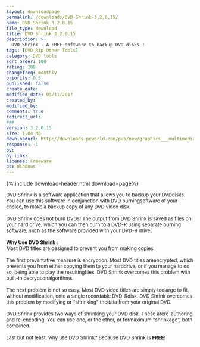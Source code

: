 ```yaml
---
layout: downloadpage
permalink: /downloads/DVD-Shrink-3,2,0,15/
name: DVD Shrink 3.2.0.15
file_type: download
title: DVD Shrink 3.2.0.15
description: >-
  DVD Shrink - A FREE software to backup DVD disks !
tags: [DVD Rip-Other Tools]
category: DVD tools
sort_order: 100
rating: 100
changefreq: monthly
priority: 0.5
published: false
create_date: 
modified_date: 03/11/2017
created_by: 
modified_by: 
comments: true
redirect_url: 
### 
version: 3.2.0.15
size: 1.04 MB
downloadurl: http://downloads.pcworld.com/pub/new/graphics___multimedia/video/video_tools/dvdshrink32setup.zip
response: -1
by: 
by_link: 
license: Freeware
os: Windows
---
```


{% include download-header.html download=page%}

<p style="fix-download-text !important">
<p><font size="2">DVD Shrink is a software application that allows you to backup your DVDdisks. You can use this software in conjunction with DVD burningsoftware of your choice, to make a backup copy of any DVD video disk.<br />
<br />
DVD Shrink does not burn DVDs! The output from DVD Shrink is saved as files on your hard drive, which you can then burn to a DVD-R using separate burning software, such as the software provided with your DVD-R drive.<br />
<br />
<strong>Why Use DVD Shrink </strong>:<br />
Most DVD titles are designed to prevent you from making copies.<br />
<br />
The first preventative measure is encryption. Most DVD titles areencrypted, which prevents you from either copying them to your harddrive, or if you manage to do so, being able to play the resultingfiles. DVD Shrink overcomes this problem with built-in decryptionalgorithms.<br />
<br />
The next problem is not so easy. Most DVD video titles are simply toolarge to fit, without modification, onto a single recordable DVD-Rdisk. DVD Shrink overcomes this problem by modifying or "shrinking" thedata from your original DVD.<br />
<br />
DVD Shrink provides two ways of shrinking your DVD disk. These arere-authoring and re-encoding. You can use one, or the other, or formaximum "shrinkage", both combined.<br />
<br />
Last but not least, why use DVD Shrink? Because DVD Shrink is <strong>FREE</strong>!</font></p></p>
